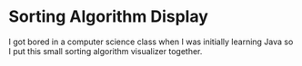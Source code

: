 # Sorting Algorithm Display

I got bored in a computer science class when I was initially learning Java so I put this small sorting algorithm visualizer together.
